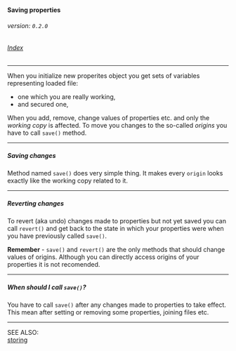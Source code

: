 #### Saving properties
###### _version: ```0.2.0```_

###### [Index](index.mdown)
----


When you initialize new properites object you get sets of variables representing loaded file:

*   one which you are really working,
*   and secured one,

When you add, remove, change values of properties etc. and only the _working copy_ is affected. To move you changes to the so-called 
_origins_ you have to call ```save()``` method.

----

##### Saving changes

Method named ```save()``` does very simple thing. It makes every ```origin``` looks exactly like the working copy related to it.

----

##### Reverting changes

To revert (aka undo) changes made to properties but not yet saved you can call ```revert()``` and get back to the state in which your properties were 
when you have previously called ```save()```.


**Remember** - ```save()``` and ```revert()``` are the only methods that should change values of origins. 
Although you can directly access origins of your properties it is not recomended.


----

##### When should I call ```save()```?

You have to call ```save()``` after any changes made to properties to take effect. This mean after setting or removing some properties, 
joining files etc.


----

SEE ALSO:  
[storing](storing.mdown)